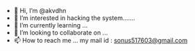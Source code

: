 - 👋 Hi, I’m @akvdhn
- 👀 I’m interested in hacking the system.......
- 🌱 I’m currently learning ...
- 💞️ I’m looking to collaborate on ...
- 📫 How to reach me ...
  my mail id : sonus517603@gmail.com
<!---
akvdhn/akvdhn is a ✨ special ✨ repository because its `README.md` (this file) appears on your GitHub profile.
You can click the Preview link to take a look at your changes.
--->
